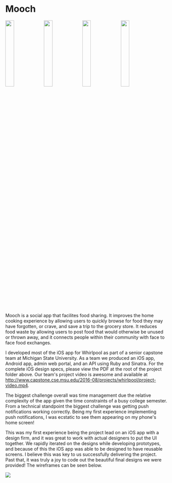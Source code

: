 # Mooch

<img src="https://cloud.githubusercontent.com/assets/7013639/26518829/d2f978bc-427d-11e7-860c-ea354c4d7b47.png" width="23%"></img> <img src="https://cloud.githubusercontent.com/assets/7013639/26518832/df7f0ff2-427d-11e7-8785-cb2f74d5b492.png" width="23%"></img> <img src="https://cloud.githubusercontent.com/assets/7013639/26518834/e3b80f4c-427d-11e7-8b47-92b35f5b33d4.png" width="23%"></img> <img src="https://cloud.githubusercontent.com/assets/7013639/26518830/d9f141ea-427d-11e7-9416-4a274c134c07.png" width="23%"></img>

Mooch is a social app that facilites food sharing. It improves the home cooking experience by allowing users to quickly browse for food they may have forgotten, or crave, and save a trip to the grocery store. It reduces food waste by allowing users to post food that would otherwise be unused or thrown away, and it connects people within their community with face to face food exchanges.

I developed most of the iOS app for Whirlpool as part of a senior capstone team at Michigan State University. As a team we produced an iOS app, Android app, admin web portal, and an API using Ruby and Sinatra. For the complete iOS design specs, please view the PDF at the root of the project folder above. Our team's project video is awesome and available at http://www.capstone.cse.msu.edu/2016-08/projects/whirlpool/project-video.mp4.

The biggest challenge overall was time management due the relative complexity of the app given the time constraints of a busy college semester. From a technical standpoint the biggest challenge was getting push notifications working correctly. Being my first experience implementing push notifications, I was ecstatic to see them appearing on my phone's home screen!

This was my first experience being the project lead on an iOS app with a design firm, and it was great to work with actual designers to put the UI together. We rapidly iterated on the designs while developing prototypes, and because of this the iOS app was able to be designed to have reusable screens. I believe this was key to us successfully delivering the project. Past that, it was truly a joy to code out the beautiful final designs we were provided! The wireframes can be seen below.

<img src="https://cloud.githubusercontent.com/assets/7013639/26518951/b9fd9756-427f-11e7-95eb-26fee59683d1.png"></img>
